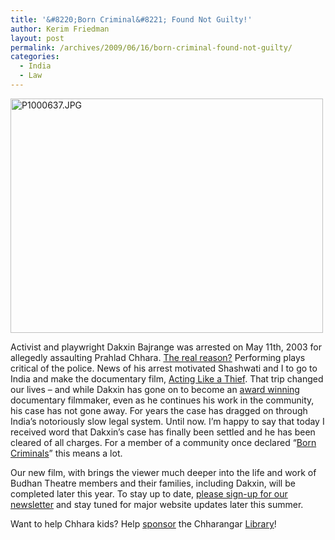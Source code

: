 ```yaml
---
title: '&#8220;Born Criminal&#8221; Found Not Guilty!'
author: Kerim Friedman
layout: post
permalink: /archives/2009/06/16/born-criminal-found-not-guilty/
categories:
  - India
  - Law
---
```

<a href="http://www.flickr.com/photos/kerim/6728781/" onclick="_gaq.push(['_trackEvent', 'outbound-article', 'http://www.flickr.com/photos/kerim/6728781/', '']);"  title="P1000637.JPG by kerim, on Flickr"><img src="http://farm1.static.flickr.com/8/6728781_b757c0c95a.jpg" width="500" height="375" alt="P1000637.JPG" /></a>

Activist and playwright Dakxin Bajrange was arrested on May 11th, 2003 for allegedly assaulting Prahlad Chhara. <a href="http://fournineandahalf.com/actinglikeathief/learn/dakxins-arrest/" onclick="_gaq.push(['_trackEvent', 'outbound-article', 'http://fournineandahalf.com/actinglikeathief/learn/dakxins-arrest/', 'The real reason?']);" >The real reason?</a> Performing plays critical of the police. News of his arrest motivated Shashwati and I to go to India and make the documentary film, <a href="http://fournineandahalf.com/actinglikeathief" onclick="_gaq.push(['_trackEvent', 'outbound-article', 'http://fournineandahalf.com/actinglikeathief', 'Acting Like a Thief']);" >Acting Like a Thief</a>. That trip changed our lives &#8211; and while Dakxin has gone on to become an <a href="http://budhantheatre.org/films/the-lost-water/" onclick="_gaq.push(['_trackEvent', 'outbound-article', 'http://budhantheatre.org/films/the-lost-water/', 'award winning']);" >award winning</a> documentary filmmaker, even as he continues his work in the community, his case has not gone away. For years the case has dragged on through India&#8217;s notoriously slow legal system. Until now. I&#8217;m happy to say that today I received word that Dakxin&#8217;s case has finally been settled and he has been cleared of all charges. For a member of a community once declared &#8220;<a href="http://fournineandahalf.com/actinglikeathief/learn/the-chhara/" onclick="_gaq.push(['_trackEvent', 'outbound-article', 'http://fournineandahalf.com/actinglikeathief/learn/the-chhara/', 'Born Criminals']);" >Born Criminals</a>&#8221; this means a lot. 

Our new film, with brings the viewer much deeper into the life and work of Budhan Theatre members and their families, including Dakxin, will be completed later this year. To stay up to date, <a href="http://fournineandahalf.com/" onclick="_gaq.push(['_trackEvent', 'outbound-article', 'http://fournineandahalf.com/', 'please sign-up for our newsletter']);" >please sign-up for our newsletter</a> and stay tuned for major website updates later this summer.

Want to help Chhara kids? Help <a href="http://vimukta.org/donate/sponsor/" onclick="_gaq.push(['_trackEvent', 'outbound-article', 'http://vimukta.org/donate/sponsor/', 'sponsor']);" >sponsor</a> the Chharangar <a href="http://vimukta.org/2008/09/02/more-than-a-library/" onclick="_gaq.push(['_trackEvent', 'outbound-article', 'http://vimukta.org/2008/09/02/more-than-a-library/', 'Library']);" >Library</a>!

